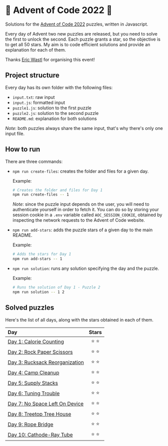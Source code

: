 # 🌲 Advent of Code 2022 🌲

Solutions for the [Advent of Code 2022](https://adventofcode.com/2022) puzzles, written in Javascript.

Every day of Advent two new puzzles are released, but you need to solve the first to unlock the second. Each puzzle grants a star, so the objective is to get all 50 stars. My aim is to code efficient solutions and provide an explanation for each of them.

Thanks [Eric Wastl](https://twitter.com/ericwastl) for organising this event!

## Project structure

Every day has its own folder with the following files:

-   `input.txt`: raw input
-   `input.js`: formatted input
-   `puzzle1.js`: solution to the first puzzle
-   `puzzle2.js`: solution to the second puzzle
-   `README.md`: explanation for both solutions

_Note_: both puzzles always share the same input, that's why there's only one input file.

## How to run

There are three commands:

-   `npm run create-files`: creates the folder and files for a given day.

    Example:

    ```sh
    # Creates the folder and files for Day 1
    npm run create-files -- 1
    ```

    _Note_: since the puzzle input depends on the user, you will need to authenticate yourself in order to fetch it. You can do so by storing your session cookie in a `.env` variable called `AOC_SESSION_COOKIE`, obtained by inspecting the network requests to the Advent of Code website.

-   `npm run add-stars`: adds the puzzle stars of a given day to the main README.

    Example:

    ```sh
    # Adds the stars for Day 1
    npm run add-stars -- 1
    ```

-   `npm run solution`: runs any solution specifying the day and the puzzle.

    Example:

    ```sh
    # Runs the solution of Day 1 - Puzzle 2
    npm run solution -- 1 2
    ```

## Solved puzzles

Here's the list of all days, along with the stars obtained in each of them.

| Day                                      |  Stars  |
| :--------------------------------------- | :-----: |
| [Day 1: Calorie Counting](./day1)        | ⭐️ ⭐️ |
| [Day 2: Rock Paper Scissors](./day2)     | ⭐️ ⭐️ |
| [Day 3: Rucksack Reorganization](./day3) | ⭐️ ⭐️ |
| [Day 4: Camp Cleanup](./day4)            | ⭐️ ⭐️ |
| [Day 5: Supply Stacks](./day5)           | ⭐️ ⭐️ |
| [Day 6: Tuning Trouble](./day6)          | ⭐️ ⭐️ |
| [Day 7: No Space Left On Device](./day7) | ⭐️ ⭐️ |
| [Day 8: Treetop Tree House](./day8)      | ⭐️ ⭐️ |
| [Day 9: Rope Bridge](./day9)             | ⭐️ ⭐️ |
| [Day 10: Cathode-Ray Tube](./day10)      | ⭐️ ⭐️ |

